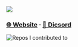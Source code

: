 <picture>
  <img src="https://readme-typing-svg.demolab.com?font=Fira+Code&size=30&lines=你好（Hello）%F0%9F%91%8B">
</picture>

### [🌐 Website](https://wu-clan.github.io/homepage/) · [💬 Dicsord](https://discord.gg/yNN3wTbVAC)

![Repos I contributed to](https://github-contrib-stats.vercel.app/wu-clan/contributed.svg?max_repos=18)
